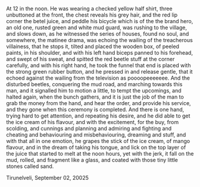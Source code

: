 At 12 in the noon. 
He was wearing a checked yellow half shirt, three unbuttoned at the front, the chest reveals his grey hair, and the red lip corner the betel juice, and peddle his bicycle which is of the the brand hero, an old one, rusted green and white mud guard, was rushing to the village, and slows down, as he witnessed the series of houses, found no soul, and somewhere, the matinee drama, was echoing the wailing of the treacherous villainess, that he stops it, tilted and placed the wooden box, of peeled paints, in his shoulder, and with his left hand biceps panned to his forehead, and swept of his sweat, and spitted the red beetle stuff at the corner carefully, and with his right hand, he took the funnel that end is placed with the strong green rubber button, and he pressed in and release gentle, that it echoed against the wailing from the television as poooopeeeeeee. And the disturbed beetles, conquering the mud road, and marching towards this man, and it signalled him to motion a little, to tempt the upcomings, and halted again, when the bunch gathers, and it is just the job of the man to grab the money from the hand, and hear the order, and provide his service, and they gone when this ceremony is completed. And there is one hand, trying hard to get attention, and repeating his desire, and he did able to get the ice cream of his flavour, and with the excitement, for the buy, from scolding, and cunnings and planning and admiring and fighting and cheating and behaviouring and misbehaviouring, dreaming and stuff, and with that all in one emotion, he grapes the stick of the ice cream, of mango flavour, and in the dream of taking his tongue, and lick on the top layer of the juice that started to melt at the noon hours, yet with the jerk, it fall on the mud, rolled, and fragment like a glass, and coated with those tiny little stones called sand.  

Tirunelveli, September 02, 20025
